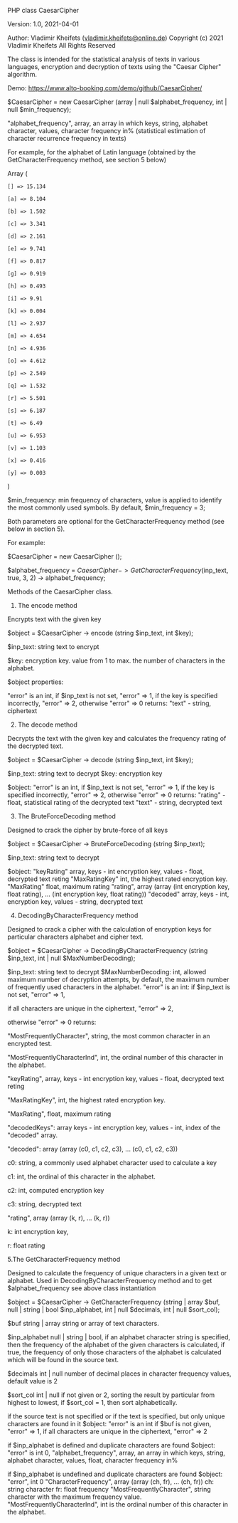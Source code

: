 PHP class CaesarCipher

Version: 1.0, 2021-04-01

Author: Vladimir Kheifets (vladimir.kheifets@online.de)
Copyright (c) 2021 Vladimir Kheifets All Rights Reserved

The class is intended for the statistical analysis of texts in various languages,
encryption and decryption of texts using the "Caesar Cipher" algorithm.
 
Demo:
https://www.alto-booking.com/demo/github/CaesarCipher/

$CaesarСipher = new CaesarCipher (array | null $alphabet_frequency, int | null $min_frequency);

"alphabet_frequency", array, an array in which keys, string, alphabet character,
values, character frequency in% (statistical estimation of character recurrence frequency in texts)

For example, for the alphabet  of Latin language (obtained by the GetCharacterFrequency method, see section 5 below)

Array
(
    
    [] => 15.134
    
    [a] => 8.104
    
    [b] => 1.502
    
    [c] => 3.341
    
    [d] => 2.161
    
    [e] => 9.741
    
    [f] => 0.817
    
    [g] => 0.919
    
    [h] => 0.493
    
    [i] => 9.91
    
    [k] => 0.004
    
    [l] => 2.937
    
    [m] => 4.654
    
    [n] => 4.936
    
    [o] => 4.612
    
    [p] => 2.549
    
    [q] => 1.532
    
    [r] => 5.501
    
    [s] => 6.187
    
    [t] => 6.49
    
    [u] => 6.953
    
    [v] => 1.103
    
    [x] => 0.416
    
    [y] => 0.003
)

$min_frequency: min frequency of characters, value is applied
to identify the most commonly used symbols. By default, $min_frequency = 3;

Both parameters are optional for the GetCharacterFrequency method (see below in section 5).

For example:

$CaesarCipher = new CaesarCipher ();

$alphabet_frequency = $CaesarСipher -> GetCharacterFrequency ($inp_text, true, 3, 2) -> alphabet_frequency;


Methods of the CaesarCipher class.

1. The encode method

Encrypts text with the given key

$object = $CaesarСipher -> encode (string $inp_text, int $key);

$inp_text: string text to encrypt

$key: encryption key. value from 1 to max. the number of characters in the alphabet.

$object properties:

"error" is an int,
if $inp_text is not set, "error" => 1,
if the key is specified incorrectly, "error" => 2,
otherwise "error" => 0 returns:
"text" - string, ciphertext

2. The decode method

Decrypts the text with the given key and calculates the frequency rating of the decrypted text.

$object = $CaesarСipher -> decode (string $inp_text, int $key);

$inp_text: string text to decrypt
$key: encryption key

$object:
"error" is an int,
if $inp_text is not set, "error" => 1,
if the key is specified incorrectly, "error" => 2,
otherwise "error" => 0 returns:
"rating" - float, statistical rating of the decrypted text
"text" - string, decrypted text

3. The BruteForceDecoding method

Designed to crack the cipher by brute-force of all keys

$object = $CaesarСipher -> BruteForceDecoding (string $inp_text);

$inp_text: string text to decrypt

$object:
"keyRating" array, keys - int encryption key, values - float, decrypted text reting
"MaxRatingKey" int, the highest rated encryption key.
"MaxRating" float, maximum rating
"rating", array (array (int encryption key, float rating), ... (int encryption key, float rating))
"decoded" array, keys - int, encryption key, values - string, decrypted text

4. DecodingByCharacterFrequency method

Designed to crack a cipher with the calculation of encryption keys for particular characters
alphabet and cipher text.

$object = $CaesarCipher -> DecodingByCharacterFrequency (string $inp_text, int | null $MaxNumberDecoding);

$inp_text: string text to decrypt
$MaxNumberDecoding: int, allowed maximum number of decryption attempts,
by default, the maximum number of frequently used characters in the alphabet.
"error" is an int:
if $inp_text is not set, "error" => 1,

if all characters are unique in the ciphertext, "error" => 2,

otherwise "error" => 0 returns:

"MostFrequentlyCharacter", string, the most common character in an encrypted test.

"MostFrequentlyCharacterInd", int, the ordinal number of this character in the alphabet.

"keyRating", array, keys - int encryption key, values - float, decrypted text reting

"MaxRatingKey", int, the highest rated encryption key.

"MaxRating", float, maximum rating

"decodedKeys": array keys - int encryption key, values - int, index of the "decoded" array.

"decoded": array (array (c0, c1, c2, c3), ... (c0, c1, c2, c3))

c0: string, a commonly used alphabet character used to calculate a key

c1: int, the ordinal of this character in the alphabet.

c2: int, computed encryption key

c3: string, decrypted text

"rating", array (array (k, r), ... (k, r))

k: int encryption key,

r: float rating



5.The GetCharacterFrequency method

Designed to calculate the frequency of unique characters in a given text or alphabet.
Used in DecodingByCharacterFrequency method and to get $alphabet_frequency
see above class instantiation

$object = $CaesarСipher -> GetCharacterFrequency (string | array $buf, null | string | bool $inp_alphabet,
 int | null $decimals, int | null $sort_col);

$buf string | array string or array of text characters.

$inp_alphabet null | string | bool, if an alphabet character string is specified,
then the frequency of the alphabet of the given characters is calculated,
if true, the frequency of only those characters of the alphabet is calculated
which will be found in the source text.

$decimals int | null number of decimal places in character frequency values,
 default value is 2

$sort_col int | null if not given or 2, sorting the result by particular from highest to lowest,
if $sort_col = 1, then sort alphabetically.

if the source text is not specified or if the text is specified, but only unique characters are found in it
$object:
"error" is an int
if $buf is not given, "error" => 1,
if all characters are unique in the ciphertext, "error" => 2

if $inp_alphabet is defined and duplicate characters are found
$object:
"error" is int 0,
"alphabet_frequency", array, an array in which keys, string, alphabet character,
values, float, character frequency in%

if $inp_alphabet is undefined and duplicate characters are found
$object:
"error", int 0
"CharacterFrequency", array (array (ch, fr), ... (ch, fr))
ch: string character
fr: float frequency
"MostFrequentlyCharacter", string character with the maximum frequency value.
"MostFrequentlyCharacterInd", int is the ordinal number of this character in the alphabet.
